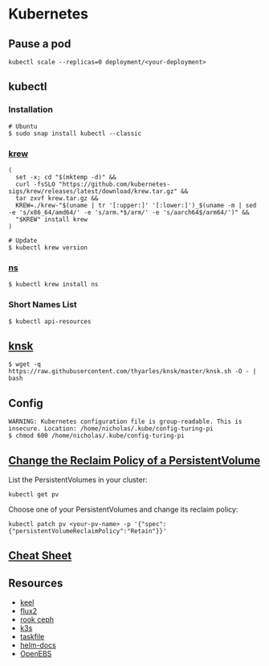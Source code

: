 # Kubernetes

## Pause a pod

`kubectl scale --replicas=0 deployment/<your-deployment>`

## kubectl

### Installation

```
# Ubuntu
$ sudo snap install kubectl --classic
```

### [krew](https://krew.sigs.k8s.io/docs/user-guide/setup/install/)

```shell
(
  set -x; cd "$(mktemp -d)" &&
  curl -fsSLO "https://github.com/kubernetes-sigs/krew/releases/latest/download/krew.tar.gz" &&
  tar zxvf krew.tar.gz &&
  KREW=./krew-"$(uname | tr '[:upper:]' '[:lower:]')_$(uname -m | sed -e 's/x86_64/amd64/' -e 's/arm.*$/arm/' -e 's/aarch64$/arm64/')" &&
  "$KREW" install krew
)
```

```shell
# Update
$ kubectl krew version
```

### [ns](https://github.com/ahmetb/kubectx)

```shell
$ kubectl krew install ns
```

### Short Names List

```shell
$ kubectl api-resources
```

## [knsk](https://github.com/thyarles/knsk)

```shell
$ wget -q https://raw.githubusercontent.com/thyarles/knsk/master/knsk.sh -O - | bash
```

## Config

```shell
WARNING: Kubernetes configuration file is group-readable. This is insecure. Location: /home/nicholas/.kube/config-turing-pi
$ chmod 600 /home/nicholas/.kube/config-turing-pi
```

## [Change the Reclaim Policy of a PersistentVolume][pv]

List the PersistentVolumes in your cluster:

```shell
kubectl get pv
```

Choose one of your PersistentVolumes and change its reclaim policy:

```shell
kubectl patch pv <your-pv-name> -p '{"spec":{"persistentVolumeReclaimPolicy":"Retain"}}'
```

## [Cheat Sheet](https://kubernetes.io/docs/reference/kubectl/cheatsheet/)

## Resources

* [keel](https://keel.sh/)
* [flux2](https://toolkit.fluxcd.io/)
* [rook ceph](http://rook.io)
* [k3s](https://k3s.io/)
* [taskfile](https://taskfile.dev/#/)
* [helm-docs](https://github.com/norwoodj/helm-docs)
* [OpenEBS](https://openebs.io/)

[pv]: https://kubernetes.io/docs/tasks/administer-cluster/change-pv-reclaim-policy/
